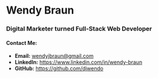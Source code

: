 # Wendy Braun

### Digital Marketer turned Full-Stack Web Developer

#### Contact Me:

* __Email:__ wendyjbraun@gmail.com
* __LinkedIn:__ https://www.linkedin.com/in/wendy-braun
* __GitHub:__ https://github.com/djwendo